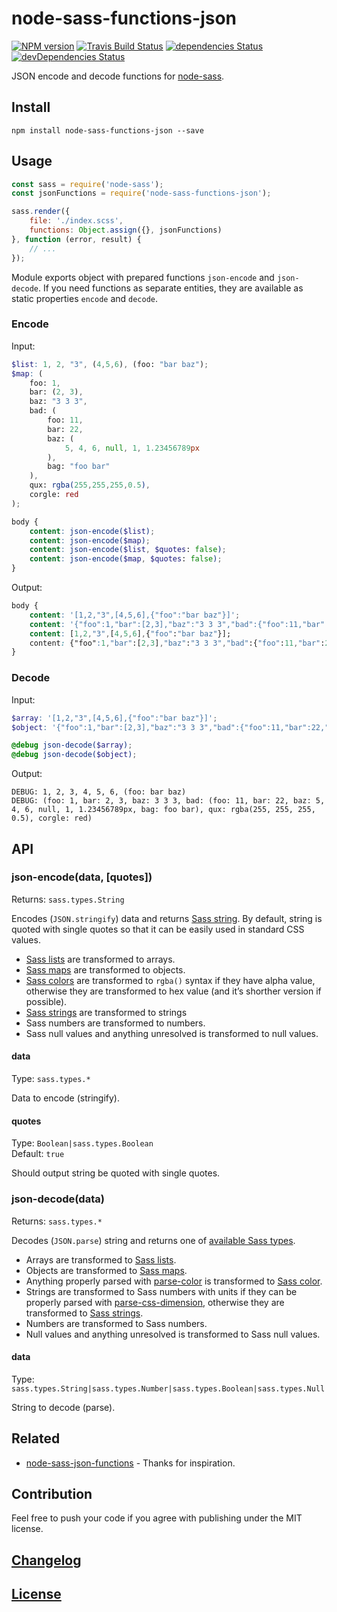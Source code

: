 # node-sass-functions-json

[![NPM version](https://img.shields.io/npm/v/node-sass-functions-json.svg)](https://www.npmjs.org/package/node-sass-functions-json) 
[![Travis Build Status](https://img.shields.io/travis/itgalaxy/node-sass-functions-json/master.svg?label=build)](https://travis-ci.org/itgalaxy/node-sass-functions-json) 
[![dependencies Status](https://david-dm.org/itgalaxy/node-sass-functions-json/status.svg)](https://david-dm.org/itgalaxy/node-sass-functions-json) 
[![devDependencies Status](https://david-dm.org/itgalaxy/node-sass-functions-json/dev-status.svg)](https://david-dm.org/itgalaxy/node-sass-functions-json?type=dev)

JSON encode and decode functions for [node-sass](https://github.com/sass/node-sass).

## Install

```shell
npm install node-sass-functions-json --save
```

## Usage

```js
const sass = require('node-sass');
const jsonFunctions = require('node-sass-functions-json');

sass.render({
    file: './index.scss',
    functions: Object.assign({}, jsonFunctions)
}, function (error, result) {
    // ...
});
```

Module exports object with prepared functions `json-encode` and `json-decode`. 
If you need functions as separate entities, they are available as static properties `encode` and `decode`.

### Encode

Input:

```scss
$list: 1, 2, "3", (4,5,6), (foo: "bar baz");
$map: (
    foo: 1,
    bar: (2, 3),
    baz: "3 3 3",
    bad: (
        foo: 11,
        bar: 22,
        baz: (
            5, 4, 6, null, 1, 1.23456789px
        ),
        bag: "foo bar"
    ),
    qux: rgba(255,255,255,0.5),
    corgle: red
);

body {
    content: json-encode($list);
    content: json-encode($map);
    content: json-encode($list, $quotes: false);
    content: json-encode($map, $quotes: false);
}
```

Output:

```css
body {
    content: '[1,2,"3",[4,5,6],{"foo":"bar baz"}]';
    content: '{"foo":1,"bar":[2,3],"baz":"3 3 3","bad":{"foo":11,"bar":22,"baz":[5,4,6,null,1,"1.23457px"],"bag":"foo bar"},"qux":"rgba(255,255,255,0.5)","corgle":"#f00"}';
    content: [1,2,"3",[4,5,6],{"foo":"bar baz"}];
    content: {"foo":1,"bar":[2,3],"baz":"3 3 3","bad":{"foo":11,"bar":22,"baz":[5,4,6,null,1,"1.23457px"],"bag":"foo bar"},"qux":"rgba(255,255,255,0.5)","corgle":"#f00"};
}
```

### Decode

Input:

```scss
$array: '[1,2,"3",[4,5,6],{"foo":"bar baz"}]';
$object: '{"foo":1,"bar":[2,3],"baz":"3 3 3","bad":{"foo":11,"bar":22,"baz":[5,4,6,null,1,"1.23456789px"],"bag":"foo bar"},"qux":"rgba(255,255,255,0.5)","corgle":"#f00"}';

@debug json-decode($array);
@debug json-decode($object);
```

Output:

```shell
DEBUG: 1, 2, 3, 4, 5, 6, (foo: bar baz)
DEBUG: (foo: 1, bar: 2, 3, baz: 3 3 3, bad: (foo: 11, bar: 22, baz: 5, 4, 6, null, 1, 1.23456789px, bag: foo bar), qux: rgba(255, 255, 255, 0.5), corgle: red)
```

## API

### json-encode(data, [quotes])

Returns: `sass.types.String`

Encodes (`JSON.stringify`) data and returns [Sass string](http://sass-lang.com/documentation/file.SASS_REFERENCE.html#sass-script-strings). By default, string is quoted with single quotes so that it can be easily used in standard CSS values.

- [Sass lists](http://sass-lang.com/documentation/file.SASS_REFERENCE.html#lists) are transformed to arrays.
- [Sass maps](http://sass-lang.com/documentation/file.SASS_REFERENCE.html#maps) are transformed to objects.
- [Sass colors](http://sass-lang.com/documentation/file.SASS_REFERENCE.html#colors) are transformed to `rgba()` syntax if they have alpha value, otherwise they are transformed to hex value (and it’s shorther version if possible).
- [Sass strings](http://sass-lang.com/documentation/file.SASS_REFERENCE.html#sass-script-strings) are transformed to strings
- Sass numbers are transformed to numbers.
- Sass null values and anything unresolved is transformed to null values.

#### data

Type: `sass.types.*`

Data to encode (stringify).

#### quotes

Type: `Boolean|sass.types.Boolean`  
Default: `true`

Should output string be quoted with single quotes.

### json-decode(data)

Returns: `sass.types.*`

Decodes (`JSON.parse`) string and returns one of [available Sass types](https://github.com/sass/node-sass#functions--v300---experimental).

- Arrays are transformed to [Sass lists](http://sass-lang.com/documentation/file.SASS_REFERENCE.html#lists).
- Objects are transformed to [Sass maps](http://sass-lang.com/documentation/file.SASS_REFERENCE.html#maps).
- Anything properly parsed with [parse-color](https://github.com/substack/parse-color) is transformed to [Sass color](http://sass-lang.com/documentation/file.SASS_REFERENCE.html#colors).
- Strings are transformed to Sass numbers with units if they can be properly parsed with [parse-css-dimension](https://github.com/jedmao/parse-css-dimension), otherwise they are transformed to [Sass strings](http://sass-lang.com/documentation/file.SASS_REFERENCE.html#sass-script-strings).
- Numbers are transformed to Sass numbers.
- Null values and anything unresolved is transformed to Sass null values.

#### data

Type: `sass.types.String|sass.types.Number|sass.types.Boolean|sass.types.Null`

String to decode (parse).

## Related

- [node-sass-json-functions](https://github.com/niksy/node-sass-json-functions) - Thanks for inspiration.

## Contribution

Feel free to push your code if you agree with publishing under the MIT license.

## [Changelog](CHANGELOG.md)

## [License](LICENSE)
